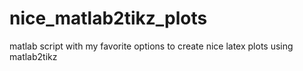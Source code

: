 # nice_matlab2tikz_plots
matlab script with my favorite options to create nice latex plots using matlab2tikz
